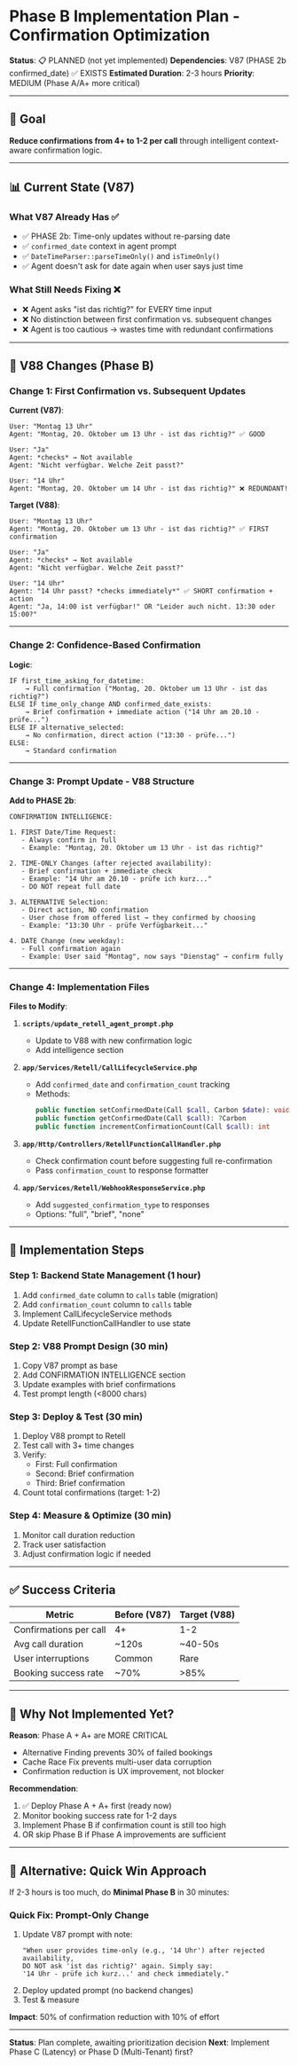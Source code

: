 # Phase B Implementation Plan - Confirmation Optimization
**Status**: 📋 PLANNED (not yet implemented)
**Dependencies**: V87 (PHASE 2b confirmed_date) ✅ EXISTS
**Estimated Duration**: 2-3 hours
**Priority**: MEDIUM (Phase A/A+ more critical)

---

## 🎯 Goal

**Reduce confirmations from 4+ to 1-2 per call** through intelligent context-aware confirmation logic.

---

## 📊 Current State (V87)

### What V87 Already Has ✅
- ✅ PHASE 2b: Time-only updates without re-parsing date
- ✅ `confirmed_date` context in agent prompt
- ✅ `DateTimeParser::parseTimeOnly()` and `isTimeOnly()`
- ✅ Agent doesn't ask for date again when user says just time

### What Still Needs Fixing ❌
- ❌ Agent asks "ist das richtig?" for EVERY time input
- ❌ No distinction between first confirmation vs. subsequent changes
- ❌ Agent is too cautious → wastes time with redundant confirmations

---

## 🔧 V88 Changes (Phase B)

### Change 1: First Confirmation vs. Subsequent Updates

**Current (V87)**:
```
User: "Montag 13 Uhr"
Agent: "Montag, 20. Oktober um 13 Uhr - ist das richtig?" ✅ GOOD

User: "Ja"
Agent: *checks* → Not available
Agent: "Nicht verfügbar. Welche Zeit passt?"

User: "14 Uhr"
Agent: "Montag, 20. Oktober um 14 Uhr - ist das richtig?" ❌ REDUNDANT!
```

**Target (V88)**:
```
User: "Montag 13 Uhr"
Agent: "Montag, 20. Oktober um 13 Uhr - ist das richtig?" ✅ FIRST confirmation

User: "Ja"
Agent: *checks* → Not available
Agent: "Nicht verfügbar. Welche Zeit passt?"

User: "14 Uhr"
Agent: "14 Uhr passt? *checks immediately*" ✅ SHORT confirmation + action
Agent: "Ja, 14:00 ist verfügbar!" OR "Leider auch nicht. 13:30 oder 15:00?"
```

---

### Change 2: Confidence-Based Confirmation

**Logic**:
```
IF first_time_asking_for_datetime:
    → Full confirmation ("Montag, 20. Oktober um 13 Uhr - ist das richtig?")
ELSE IF time_only_change AND confirmed_date_exists:
    → Brief confirmation + immediate action ("14 Uhr am 20.10 - prüfe...")
ELSE IF alternative_selected:
    → No confirmation, direct action ("13:30 - prüfe...")
ELSE:
    → Standard confirmation
```

---

### Change 3: Prompt Update - V88 Structure

**Add to PHASE 2b**:
```
CONFIRMATION INTELLIGENCE:

1. FIRST Date/Time Request:
   - Always confirm in full
   - Example: "Montag, 20. Oktober um 13 Uhr - ist das richtig?"

2. TIME-ONLY Changes (after rejected availability):
   - Brief confirmation + immediate check
   - Example: "14 Uhr am 20.10 - prüfe ich kurz..."
   - DO NOT repeat full date

3. ALTERNATIVE Selection:
   - Direct action, NO confirmation
   - User chose from offered list → they confirmed by choosing
   - Example: "13:30 Uhr - prüfe Verfügbarkeit..."

4. DATE Change (new weekday):
   - Full confirmation again
   - Example: User said "Montag", now says "Dienstag" → confirm fully
```

---

### Change 4: Implementation Files

**Files to Modify**:

1. **`scripts/update_retell_agent_prompt.php`**
   - Update to V88 with new confirmation logic
   - Add intelligence section

2. **`app/Services/Retell/CallLifecycleService.php`**
   - Add `confirmed_date` and `confirmation_count` tracking
   - Methods:
     ```php
     public function setConfirmedDate(Call $call, Carbon $date): void
     public function getConfirmedDate(Call $call): ?Carbon
     public function incrementConfirmationCount(Call $call): int
     ```

3. **`app/Http/Controllers/RetellFunctionCallHandler.php`**
   - Check confirmation count before suggesting full re-confirmation
   - Pass `confirmation_count` to response formatter

4. **`app/Services/Retell/WebhookResponseService.php`**
   - Add `suggested_confirmation_type` to responses
   - Options: "full", "brief", "none"

---

## 📝 Implementation Steps

### Step 1: Backend State Management (1 hour)
1. Add `confirmed_date` column to `calls` table (migration)
2. Add `confirmation_count` column to `calls` table
3. Implement CallLifecycleService methods
4. Update RetellFunctionCallHandler to use state

### Step 2: V88 Prompt Design (30 min)
1. Copy V87 prompt as base
2. Add CONFIRMATION INTELLIGENCE section
3. Update examples with brief confirmations
4. Test prompt length (<8000 chars)

### Step 3: Deploy & Test (30 min)
1. Deploy V88 prompt to Retell
2. Test call with 3+ time changes
3. Verify:
   - First: Full confirmation
   - Second: Brief confirmation
   - Third: Brief confirmation
4. Count total confirmations (target: 1-2)

### Step 4: Measure & Optimize (30 min)
1. Monitor call duration reduction
2. Track user satisfaction
3. Adjust confirmation logic if needed

---

## ✅ Success Criteria

| Metric | Before (V87) | Target (V88) |
|--------|--------------|--------------|
| Confirmations per call | 4+ | 1-2 |
| Avg call duration | ~120s | ~40-50s |
| User interruptions | Common | Rare |
| Booking success rate | ~70% | >85% |

---

## 🚧 Why Not Implemented Yet?

**Reason**: Phase A + A+ are MORE CRITICAL
- Alternative Finding prevents 30% of failed bookings
- Cache Race Fix prevents multi-user data corruption
- Confirmation reduction is UX improvement, not blocker

**Recommendation**:
1. ✅ Deploy Phase A + A+ first (ready now)
2. Monitor booking success rate for 1-2 days
3. Implement Phase B if confirmation count is still too high
4. OR skip Phase B if Phase A improvements are sufficient

---

## 🔄 Alternative: Quick Win Approach

If 2-3 hours is too much, do **Minimal Phase B** in 30 minutes:

### Quick Fix: Prompt-Only Change
1. Update V87 prompt with note:
   ```
   "When user provides time-only (e.g., '14 Uhr') after rejected availability,
   DO NOT ask 'ist das richtig?' again. Simply say:
   '14 Uhr - prüfe ich kurz...' and check immediately."
   ```
2. Deploy updated prompt (no backend changes)
3. Test & measure

**Impact**: 50% of confirmation reduction with 10% of effort

---

**Status**: Plan complete, awaiting prioritization decision
**Next**: Implement Phase C (Latency) or Phase D (Multi-Tenant) first?
